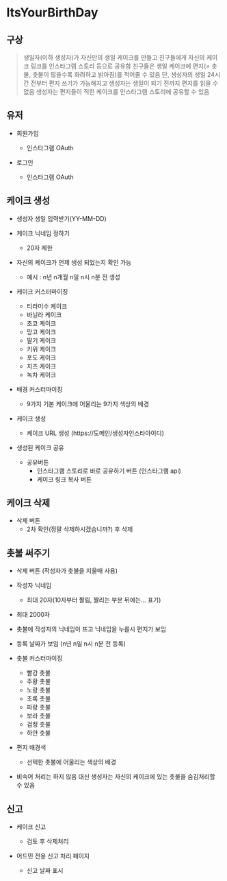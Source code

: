 # ItsYourBirthDay

## 구상
> 생일자(이하 생성자)가 자신만의 생일 케이크를 만들고 친구들에게 자신의 케이크 링크를 인스타그램 스토리 등으로 공유함
> 친구들은 생일 케이크에 편지(= 촛불, 촛불이 많을수록 화려하고 밝아짐)를 적어줄 수 있음
> 단, 생성자의 생일 24시간 전부터 편지 쓰기가 가능해지고 생성자는 생일이 되기 전까지 편지를 읽을 수 없음
> 생성자는 편지들이 적힌 케이크를 인스타그램 스토리에 공유할 수 있음

## 유저
- 회원가입
    - 인스타그램 OAuth

- 로그인
    - 인스타그램 OAuth

## 케이크 생성
- 생성자 생일 입력받기(YY-MM-DD)

- 케이크 닉네임 정하기
    - 20자 제한

- 자신의 케이크가 언제 생성 되었는지 확인 가능
    - 예시 : n년 n개월 n일 n시 n분 전 생성

- 케이크 커스터마이징
    - 티라미수 케이크
    - 바닐라 케이크
    - 초코 케이크
    - 망고 케이크
    - 딸기 케이크
    - 키위 케이크
    - 포도 케이크
    - 치즈 케이크
    - 녹차 케이크

- 배경 커스터마이징
    - 9가지 기본 케이크에 어울리는 9가지 색상의 배경

- 케이크 생성
    - 케이크 URL 생성 (https://도메인/생성자인스타아이디) <!-- "https://도메인/생성자인스타아이디"보다는 "https://도메인/생성자의케이크닉네임"이 더 직관적이지 않은가? -->

- 생성된 케이크 공유
    - 공유버튼 <!-- 케이크 최초 생성시 팝업으로 한번 공유창 띄우기 그후부턴 케이크 하단에 공유버튼 위치 -->
        - 인스타그램 스토리로 바로 공유하기 버튼 (인스타그램 api)
        - 케이크 링크 복사 버튼


## 케이크 삭제 <!-- 진짜 생성자인지는 어케 검증? OAuth 토큰으로 검증? -->
- 삭제 버튼 <!-- 케이크 링크 복사 버튼 옆에 위치 -->
    - 2차 확인(정말 삭제하시겠습니까?) 후 삭제

<!-- 촛불 = 편지 -->
## 촛불 써주기 
- 삭제 버튼 (작성자가 촛불을 지울때 사용) <!-- 삭제 버튼을 누르는 사람이 진짜 작성자인지 어케 판단함? 익명인데? -->
- 작성자 닉네임
    - 최대 20자(10자부터 짤림, 짤리는 부분 뒤에는... 표기)

- 최대 2000자

- 촛불에 작성자의 닉네임이 뜨고 닉네임을 누를시 편지가 보임

- 등록 날짜가 보임 (n년 n일 n시 n분 전 등록)

- 촛불 커스터마이징
    - 빨강 촛불 
    - 주황 촛불
    - 노랑 촛불
    - 초록 촛불
    - 파랑 촛불
    - 보라 촛불
    - 검정 촛불
    - 하얀 촛불

- 편지 배경색
    - 선택한 촛불에 어울리는 색상의 배경

- 비속어 처리는 하지 않음 대신 생성자는 자신의 케이크에 있는 촛불을 숨김처리할 수 있음


<!-- 신고 기능이 정말 필요한가? 해봤자 케이크 이름을 이상하게 짓는거 말곤 신고할게 없는데? -->
## 신고
- 케이크 신고
    - 검토 후 삭제처리

- 어드민 전용 신고 처리 페이지
    - 신고 날짜 표시
